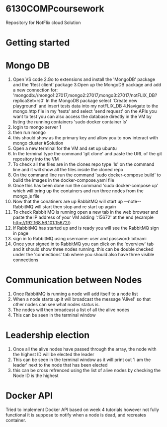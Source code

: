 # 6130COMPcoursework
Repository for NotFlix cloud Solution 

# Getting started
# Mongo DB 
1. Open VS code
2.Go to extensions and install the 'MongoDB' package and the  'Rest client' package 
3.Open up the MongoDB package and add a new connection for: 'mongodb://mongo1:27017,mongo2:27017,mongo3:27017/notFLIX_DB?replicaSet=rs0'
  In the MongoDB package select 'Create new playground' and insert tests data into my notFLIX_DB
4.Navigate to the mongo.http file in my 'tests' and select 'send request' on the APIs you want to test
you can also access the database directly in the VM by listing the running containers 'sudo docker container ls'
5. login to mongo server 1 
6. then run mongo 
7. this should show as the primary key and allow you to now interact with mongo cluster
#Solution
 1. Open a new terminal for the VM and set up ubuntu 
 2. In the terminal type the command 'git clone' and paste the URL of the git repository into the VM
 3. To check all the files are in the clones repo type 'ls' on the command line and it will show all the files inside the cloned repo 
 4. On the command line run the command 'sudo docker-compose build' to build the images in the docker-compose.yaml file 
 5. Once this has been done run the command 'sudo docker-compose up' which will bring up the containers and run three nodes from the mongo.js file 
 6. Now that the conatiners are up RabbitMQ will start up --note-- RabbitMQ will start then stop and re start up again 
 7. To check Rabbit MQ is running open a new tab in the web browser and paste the IP address of your VM adding ':15672' at the end (example http://192.168.56.101:15672/)
 8. If RabbitMQ has started up and is ready you will see the RabbitMQ sign in page 
 9. sign in to RabbitMQ using username: user and password: bitnami
 10. Once your signed in to RabbitMQ you can click on the 'overview' tab and it should show three nodes running. this can be double checked under the 'connections' tab where you 
     should also have three visible connections
 
 # Communication between Nodes 
1. Once RabbitMQ is running a node will add itself to a node list 
2. When a node starts up it will broadcast the message 'Alive!' so that other nodes can see what nodes status is.
3. The nodes will then broadcast a list of all the alive nodes 
4. This can be seen in the terminal window

# Leadership election
1. Once all the alive nodes have passed through the array, the node with the highest ID will be elected the leader 
2. This can be seen in the terminal window as it will print out 'I am the leader' next to the node that has been elected 
3. this can be cross refrenced using the list of alive nodes by checking the Node ID is the highest 
 
 # Docker API
 Tried to implement Docker API based on week 4 tutorials however not fully functional 
 it is suppose to notify when a node is dead, and recreates container.
 
